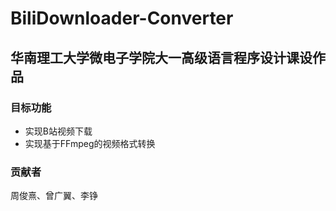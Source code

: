 # BiliDownloader-Converter
## 华南理工大学微电子学院大一高级语言程序设计课设作品
### 目标功能
- 实现B站视频下载
- 实现基于FFmpeg的视频格式转换
### 贡献者
周俊熹、曾广翼、李铮
